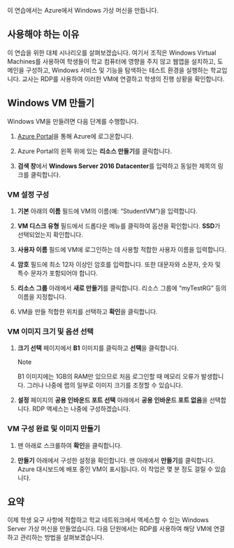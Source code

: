 이 연습에서는 Azure에서 Windows 가상 머신을 만듭니다.

## <a name="motivation"></a>사용해야 하는 이유

이 연습을 위한 대체 시나리오를 살펴보겠습니다. 여기서 조직은 Windows Virtual Machines를 사용하여 학생들이 학교 컴퓨터에 영향을 주지 않고 웹앱을 설치하고, 도메인을 구성하고, Windows 서비스 및 기능을 탐색하는 테스트 환경을 실행하는 학교입니다. 교사는 RDP를 사용하여 이러한 VM에 연결하고 학생의 진행 상황을 확인합니다.

## <a name="create-a-windows-vm"></a>Windows VM 만들기

Windows VM을 만들려면 다음 단계를 수행합니다.

1. [Azure Portal](https://portal.azure.com)을 통해 Azure에 로그온합니다.

1. Azure Portal의 왼쪽 위에 있는 **리소스 만들기**를 클릭합니다.

1. **검색 창**에서 **Windows Server 2016 Datacenter**를 입력하고 동일한 제목의 링크를 클릭합니다.

### <a name="configure-the-vm-settings"></a>VM 설정 구성

1. **기본** 아래의 **이름** 필드에 VM의 이름(예: “StudentVM”)을 입력합니다.

1. **VM 디스크 유형** 필드에서 드롭다운 메뉴를 클릭하여 옵션을 확인합니다. **SSD**가 선택되었는지 확인합니다.

1. **사용자 이름** 필드에 VM에 로그인하는 데 사용할 적합한 사용자 이름을 입력합니다.

1. **암호** 필드에 최소 12자 이상인 암호를 입력합니다. 또한 대문자와 소문자, 숫자 및 특수 문자가 포함되어야 합니다.

1. **리소스 그룹** 아래에서 **새로 만들기**를 클릭합니다. 리소스 그룹에 “myTestRG” 등의 이름을 지정합니다.

1. VM을 만들 적합한 위치를 선택하고 **확인**을 클릭합니다.

### <a name="select-the-vm-image-size-and-options"></a>VM 이미지 크기 및 옵션 선택

1. **크기 선택** 페이지에서 **B1** 이미지를 클릭하고 **선택**을 클릭합니다.

   > [!Note] 
   > B1 이미지에는 1GB의 RAM만 있으므로 처음 로그인할 때 메모리 오류가 발생합니다. 그러나 나중에 랩의 일부로 이미지 크기를 조정할 수 있습니다.

1. **설정** 페이지의 **공용 인바운드 포트 선택** 아래에서 **공용 인바운드 포트 없음**을 선택합니다. RDP 액세스는 나중에 구성하겠습니다.

### <a name="finish-configuring-the-vm-and-create-the-image"></a>VM 구성 완료 및 이미지 만들기

1. 맨 아래로 스크롤하여 **확인**을 클릭합니다.

1. **만들기** 아래에서 구성한 설정을 확인합니다. 맨 아래에서 **만들기**를 클릭합니다. Azure 대시보드에 배포 중인 VM이 표시됩니다. 이 작업은 몇 분 정도 걸릴 수 있습니다.

## <a name="summary"></a>요약

이제 학생 요구 사항에 적합하고 학교 네트워크에서 액세스할 수 있는 Windows Server 가상 머신을 만들었습니다. 다음 단원에서는 RDP를 사용하여 해당 VM에 연결하고 관리하는 방법을 살펴보겠습니다.
